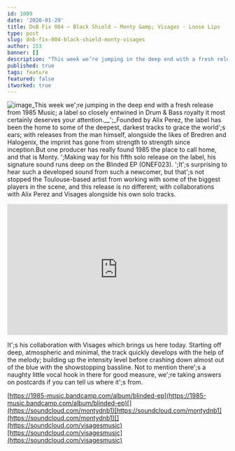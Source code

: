 ```yaml
---
id: 1009
date: '2020-01-29'
title: DnB Fix 004 – Black Shield – Monty &amp; Visages - Loose Lips
type: post
slug: dnb-fix-004-black-shield-monty-visages
author: 153
banner: []
description: "This week we’re jumping in the deep end with a fresh release from 1985 Music; a label so closely entwined in Drum & Bass royalty it most certainly deserves your attention. \_ Founded by Alix Perez, the label has been the home to some of the deepest, darkest tracks to grace the world's ears; with [...]Read More..."
published: true
tags: feature
featured: false
itworked: true
---
```

![image](../undefined)_This week we';re jumping in the deep end with a fresh release from 1985 Music; a label so closely entwined in Drum & Bass royalty it most certainly deserves your attention.__';_Founded by Alix Perez, the label has been the home to some of the deepest, darkest tracks to grace the world';s ears; with releases from the man himself, alongside the likes of Bredren and Halogenix, the imprint has gone from strength to strength since inception.But one producer has really found 1985 the place to call home, and that is Monty. ';Making way for his fifth solo release on the label, his signature sound runs deep on the Blinded EP (ONEF023). ';It';s surprising to hear such a developed sound from such a newcomer, but that';s not stopped the Toulouse-based artist from working with some of the biggest players in the scene, and this release is no different; with collaborations with Alix Perez and Visages alongside his own solo tracks.

<iframe width='100%' height='300' scrolling='no' frameborder='no' allow='autoplay' src='https://w.soundcloud.com/player/?url=https%3A//api.soundcloud.com/tracks/747571792&color=%23ff5500&auto_play=false&hide_related=false&show_comments=true&show_user=true&show_reposts=false&show_teaser=true'></iframe>

It';s his collaboration with Visages which brings us here today. Starting off deep, atmospheric and minimal, the track quickly develops with the help of the melody; building up the intensity level before crashing down almost out of the blue with the showstopping bassline. Not to mention there';s a naughty little vocal hook in there for good measure, we';re taking answers on postcards if you can tell us where it';s from.

[](https://1985-music.bandcamp.com/album/blinded-ep)[https://1985-music.bandcamp.com/album/blinded-ep](https://1985-music.bandcamp.com/album/blinded-ep)[](https://soundcloud.com/montydnb1)[https://soundcloud.com/montydnb1](https://soundcloud.com/montydnb1)[](https://soundcloud.com/visagesmusic)[https://soundcloud.com/visagesmusic](https://soundcloud.com/visagesmusic)